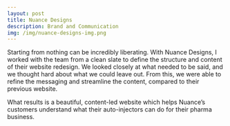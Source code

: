 ```yaml
---
layout: post
title: Nuance Designs
description: Brand and Communication
img: /img/nuance-designs-img.png
---
```


Starting from nothing can be incredibly liberating. With Nuance Designs, I worked with the team from a clean slate to define the structure and content of their website redesign. We looked closely at what needed to be said, and we thought hard about what we could leave out. From this, we were able to refine the messaging and streamline the content, compared to their previous website.

What results is a beautiful, content-led website which helps Nuance’s customers understand what their auto-injectors can do for their pharma business.